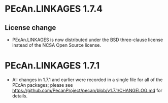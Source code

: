 # PEcAn.LINKAGES 1.7.4

## License change
* PEcAn.LINKAGES is now distributed under the BSD three-clause license instead of the NCSA Open Source license.


# PEcAn.LINKAGES 1.7.1

* All changes in 1.7.1 and earlier were recorded in a single file for all of the PEcAn packages; please see 
https://github.com/PecanProject/pecan/blob/v1.7.1/CHANGELOG.md for details.
